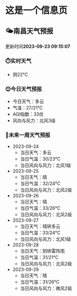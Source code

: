 # 这是一个信息页 
## 🌤️**南昌**天气预报
更新时间**2023-09-23 09:15:07**
### ⏱️实时天气
- 阴22℃
### 😊今日天气预报
- 今日天气：多云
- 气温：27/21℃
- AQI指数：33优
- 风向与风力：北风3级
### 🤩未来一周天气预报
- 2023-09-24
  - 当日天气：多云
  - 当日气温：30/23℃
  - 当日风向与风力：北风1级
- 2023-09-25
  - 当日天气：晴
  - 当日气温：32/24℃
  - 当日风向与风力：北风2级
- 2023-09-26
  - 当日天气：晴
  - 当日气温：33/26℃
  - 当日风向与风力：北风2级
- 2023-09-27
  - 当日天气：晴转多云
  - 当日气温：33/24℃
  - 当日风向与风力：北风1级
- 2023-09-28
  - 当日天气：阴转雷阵雨
  - 当日气温：31/21℃
  - 当日风向与风力：北风2级
- 2023-09-29
  - 当日天气：晴
  - 当日气温：31/26℃
  - 当日风向与风力：微风2级

